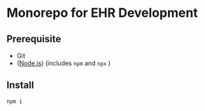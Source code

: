 # Monorepo for EHR Development

## Prerequisite
- Git
- ([Node.js](https://nodejs.org/en/)) (includes `npm` and `npx` )

## Install
`npm i`